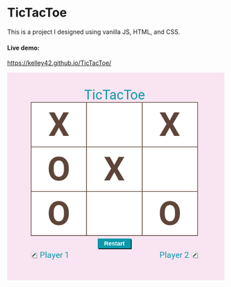 # TicTacToe

This is a project I designed using vanilla JS, HTML, and CSS.

#### Live demo:
https://kelley42.github.io/TicTacToe/

<img src="tictactoepic.png" alt="tictactoe screenshot"/>